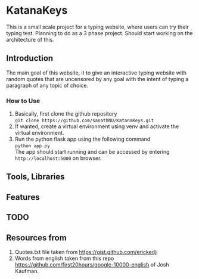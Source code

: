 # KatanaKeys
This is a small scale project for a typing website, where users can try their typing test. 
Planning to do as a 3 phase project. Should start working on the architecture of this.

## Introduction
The main goal of this website, it to give an interactive typing website with random quotes that are uncensored by any goal with the intent of typing a paragraph of any topic of choice.

### How to Use
1. Basically, first clone the github repository <br>
`git clone https://github.com/sanathNU/KatanaKeys.git `
2. If wanted, create a virtual environment using venv and activate the virtual environment.
3. Run the python flask app using the following command <br>
` python app.py ` <br>
The app should start running and can be accessed by entering ` http://localhost:5000 ` on browser.


## Tools, Libraries
## Features
## TODO

## Resources from
1. Quotes.txt file taken from https://gist.github.com/erickedji
2. Words from english taken from this repo https://github.com/first20hours/google-10000-english of Josh Kaufman.

